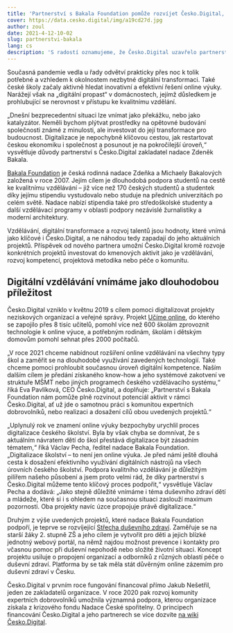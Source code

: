 ```yaml
---
title: 'Partnerství s Bakala Foundation pomůže rozvíjet Česko.Digital, digitalizovat školství a pečovat o duševní zdraví'
cover: https://data.cesko.digital/img/a19cd27d.jpg
author: zoul
date: 2021-4-12-10-02
slug: partnerstvi-bakala
lang: cs
description: 'S radostí oznamujeme, že Česko.Digital uzavřelo partnerství s rodinnou nadací Bakala Foundation. Čtyři miliony z nadace podpoří jednak rozvoj celého Česko.Digital, jednak projekty, v nichž se naše aktivity a cíle prolínají – konkrétně Učíme online, které se zaměřuje na digitalizaci školství, a Střechu duševního zdraví, která pokrývá téma duševní péče u dětí a úzce tedy souvisí se vzděláváním, rozvojem potenciálu a digitalizací.'
---
```


Současná pandemie vedla u řady odvětví prakticky přes noc k tolik potřebné a vzhledem k okolnostem nezbytné digitální transformaci. Také české školy začaly aktivně hledat inovativní a efektivní řešení online výuky. Narážejí však na „digitální propast“ v domácnostech, jejímž důsledkem je prohlubující se nerovnost v přístupu ke kvalitnímu vzdělání.

„Dnešní bezprecedentní situaci lze vnímat jako překážku, nebo jako katalyzátor. Neměli bychom plýtvat prostředky na opětovné budování společnosti známé z minulosti, ale investovat do její transformace pro budoucnost. Digitalizace je nepochybně klíčovou cestou, jak restartovat českou ekonomiku i společnost a posunout je na pokročilejší úroveň,“ vysvětluje důvody partnerství s Česko.Digital zakladatel nadace Zdeněk Bakala.

[Bakala Foundation](https://www.bakalafoundation.org/) je česká rodinná nadace Zdeňka a Michaely Bakalových založená v roce 2007. Jejím cílem je dlouhodobá podpora studentů na cestě ke kvalitnímu vzdělávání – již více než 170 českých studentů a studentek díky jejímu stipendiu vystudovalo nebo studuje na předních univerzitách po celém světě. Nadace nabízí stipendia také pro středoškolské studenty a další vzdělávací programy v oblasti podpory nezávislé žurnalistiky a moderní architektury.

Vzdělávání, digitální transformace a rozvoj talentů jsou hodnoty, které vnímá jako klíčové i Česko.Digital, a ne náhodou tedy zapadají do jeho aktuálních projektů. Příspěvek od nového partnera umožní Česko.Digital kromě rozvoje konkrétních projektů investovat do kmenových aktivit jako je vzdělávání, rozvoj kompetencí, projektová metodika nebo péče o komunitu.

## Digitální vzdělávání vnímáme jako dlouhodobou příležitost

Česko.Digital vzniklo v květnu 2019 s cílem pomoci digitalizovat projekty neziskových organizací a veřejné správy. Projekt [Učíme online](https://www.ucimeonline.cz/), do kterého se zapojilo přes 8 tisíc učitelů, pomohl více než 600 školám zprovoznit technologie k online výuce, a potřebným rodinám, školám i dětským domovům pomohl sehnat přes 2000 počítačů.

„V roce 2021 chceme nabídnout rozšíření online vzdělávání na všechny typy škol a zaměřit se na dlouhodobé využívání zavedených technologií. Také chceme pomoci prohloubit současnou úroveň digitální kompetence. Naším dalším cílem je předání získaného know-how a jeho systémové zakotvení ve struktuře MŠMT nebo jiných programech českého vzdělávacího systému,“ říká Eva Pavlíková, CEO Česko.Digital, a doplňuje: „Partnerství s Bakala Foundation nám pomůže plně rozvinout potenciál aktivit v rámci Česko.Digital, ať už jde o samotnou práci s komunitou expertních dobrovolníků, nebo realizaci a dosažení cílů obou uvedených projektů.“

„Uplynulý rok ve znamení online výuky bezpochyby urychlil proces digitalizace českého školství. Byla by však chyba se domnívat, že s aktuálním návratem dětí do škol přestává digitalizace být zásadním tématem,“ říká Václav Pecha, ředitel nadace Bakala Foundation. „Digitalizace školství – to není jen online výuka. Je před námi ještě dlouhá cesta k dosažení efektivního využívání digitálních nástrojů na všech úrovních českého školství. Podpora kvalitního vzdělávání je důležitým pilířem našeho působení a jsem proto velmi rád, že díky partnerství s Česko.Digital můžeme tento klíčový proces podpořit,“ vysvětluje Václav Pecha a dodává: „Jako stejně důležité vnímáme i téma duševního zdraví dětí a mládeže, které si i s ohledem na současnou situaci zaslouží maximum pozornosti. Oba projekty navíc úzce propojuje právě digitalizace.“

Druhým z výše uvedených projektů, které nadace Bakala Foundation podpoří, je teprve se rozvíjející [Střecha duševního zdraví](https://wiki.cesko.digital/x/IwAY). Zaměřuje se na starší žáky 2. stupně ZŠ a jeho cílem je vytvořit pro děti a jejich blízké jednotný webový portál, na němž najdou možnost prevence i kontakty pro včasnou pomoc při duševní nepohodě nebo složité životní situaci. Koncept projektu usiluje o propojení organizací a odborníků z různých oblastí péče o duševní zdraví. Platforma by se tak měla stát důvěrným online zázemím pro duševní zdraví v Česku.

Česko.Digital v prvním roce fungování financoval přímo Jakub Nešetřil, jeden ze zakladatelů organizace. V roce 2020 pak rozvoj komunity expertních dobrovolníků umožnila významná podpora, kterou organizace získala z krizového fondu Nadace České spořitelny. O principech financování Česko.Digital a jeho partnerech se více dozvíte [na wiki Česko.Digital](https://wiki.cesko.digital/x/YDIY).